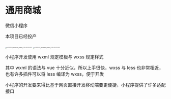 # 通用商城

微信小程序

本项目已经投产

<img src="https://gcore.jsdelivr.net/gh/XiaMingYu77/My-Markdown-Picture/img/202301272147424.jpg" alt="Screenshot_20230127_214632_com.tencent.mm" style="zoom: 25%;" /> 

 

<img src="https://gcore.jsdelivr.net/gh/XiaMingYu77/My-Markdown-Picture/img/202301272147852.jpg" alt="Screenshot_20230127_214543_com.tencent.mm" style="zoom:25%;" /> 

小程序开发使用 wxml 规定模板与 wxss 规定样式

其中 wxml 的语法与 vue 十分近似，所以上手很快，wxss 与 less 也非常相近，也有许多插件可以将 less 编译为 wxss，便于开发



小程序的开发要来得比基于网页直接开发移动端要更便捷，小程序提供了许多适配接口